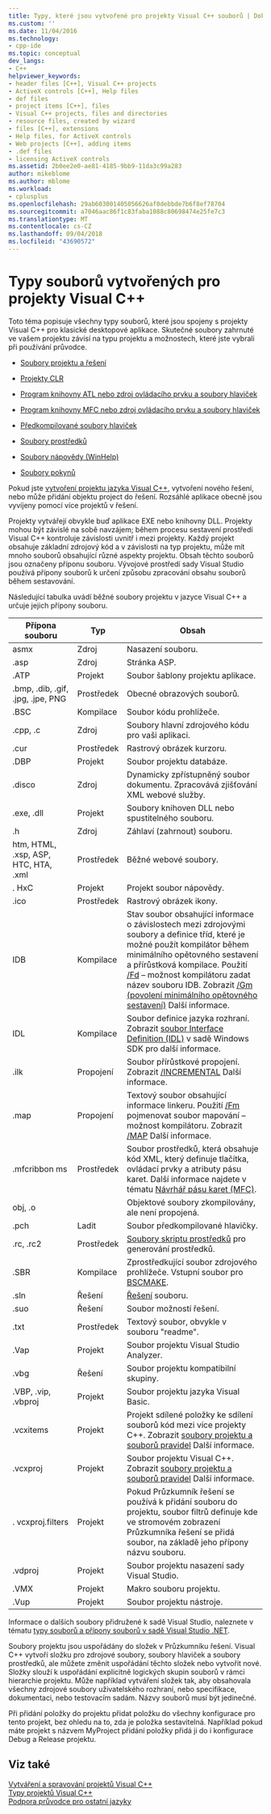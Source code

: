 ```yaml
---
title: Typy, které jsou vytvořené pro projekty Visual C++ souborů | Dokumentace Microsoftu
ms.custom: ''
ms.date: 11/04/2016
ms.technology:
- cpp-ide
ms.topic: conceptual
dev_langs:
- C++
helpviewer_keywords:
- header files [C++], Visual C++ projects
- ActiveX controls [C++], Help files
- def files
- project items [C++], files
- Visual C++ projects, files and directories
- resource files, created by wizard
- files [C++], extensions
- Help files, for ActiveX controls
- Web projects [C++], adding items
- .def files
- licensing ActiveX controls
ms.assetid: 2b0ee2e0-ae81-4185-9bb9-11da3c99a283
author: mikeblome
ms.author: mblome
ms.workload:
- cplusplus
ms.openlocfilehash: 29ab603001405056626af0debbde7b6f8ef78704
ms.sourcegitcommit: a7046aac86f1c83faba1088c80698474e25fe7c3
ms.translationtype: MT
ms.contentlocale: cs-CZ
ms.lasthandoff: 09/04/2018
ms.locfileid: "43690572"
---
```

# <a name="file-types-created-for-visual-c-projects"></a>Typy souborů vytvořených pro projekty Visual C++
Toto téma popisuje všechny typy souborů, které jsou spojeny s projekty Visual C++ pro klasické desktopové aplikace. Skutečné soubory zahrnuté ve vašem projektu závisí na typu projektu a možnostech, které jste vybrali při používání průvodce.  
  
-   [Soubory projektu a řešení](../ide/project-and-solution-files.md)  
  
-   [Projekty CLR](../ide/files-created-for-clr-projects.md)  
  
-   [Program knihovny ATL nebo zdroj ovládacího prvku a soubory hlaviček](../ide/atl-program-or-control-source-and-header-files.md)  
  
-   [Program knihovny MFC nebo zdroj ovládacího prvku a soubory hlaviček](../ide/mfc-program-or-control-source-and-header-files.md)  
  
-   [Předkompilované soubory hlaviček](../ide/precompiled-header-files.md)  
  
-   [Soubory prostředků](../ide/resource-files-cpp.md)  
  
-   [Soubory nápovědy (WinHelp)](../ide/help-files-winhelp.md)  
  
-   [Soubory pokynů](../ide/hint-files.md)  
  
 Pokud jste [vytvoření projektu jazyka Visual C++](../ide/creating-desktop-projects-by-using-application-wizards.md), vytvoření nového řešení, nebo může přidání objektu project do řešení. Rozsáhlé aplikace obecně jsou vyvíjeny pomocí více projektů v řešení.  
  
 Projekty vytvářejí obvykle buď aplikace EXE nebo knihovny DLL. Projekty mohou být závislé na sobě navzájem; během procesu sestavení prostředí Visual C++ kontroluje závislosti uvnitř i mezi projekty. Každý projekt obsahuje základní zdrojový kód a v závislosti na typ projektu, může mít mnoho souborů obsahující různé aspekty projektu. Obsah těchto souborů jsou označeny příponu souboru. Vývojové prostředí sady Visual Studio používá přípony souborů k určení způsobu zpracování obsahu souborů během sestavování.  
  
 Následující tabulka uvádí běžné soubory projektu v jazyce Visual C++ a určuje jejich přípony souboru.  
  
|Přípona souboru|Typ|Obsah|  
|--------------------|----------|--------------|  
|asmx|Zdroj|Nasazení souboru.|  
|.asp|Zdroj|Stránka ASP.|  
|.ATP|Projekt|Soubor šablony projektu aplikace.|  
|.bmp, .dib, .gif, .jpg, .jpe, PNG|Prostředek|Obecné obrazových souborů.|  
|.BSC|Kompilace|Soubor kódu prohlížeče.|  
|.cpp, .c|Zdroj|Soubory hlavní zdrojového kódu pro vaši aplikaci.|  
|.cur|Prostředek|Rastrový obrázek kurzoru.|  
|.DBP|Projekt|Soubor projektu databáze.|  
|.disco|Zdroj|Dynamicky zpřístupněný soubor dokumentu. Zpracovává zjišťování XML webové služby.|  
|.exe, .dll|Projekt|Soubory knihoven DLL nebo spustitelného souboru.|  
|.h|Zdroj|Záhlaví (zahrnout) souboru.|  
|htm, HTML, .xsp, ASP, HTC, HTA, .xml|Prostředek|Běžné webové soubory.|  
|. HxC|Projekt|Projekt soubor nápovědy.|  
|.ico|Prostředek|Rastrový obrázek ikony.|  
|IDB|Kompilace|Stav soubor obsahující informace o závislostech mezi zdrojovými soubory a definice tříd, které je možné použít kompilátor během minimálního opětovného sestavení a přírůstková kompilace. Použití [/Fd](../build/reference/fd-program-database-file-name.md) – možnost kompilátoru zadat název souboru IDB. Zobrazit [/Gm (povolení minimálního opětovného sestavení)](../build/reference/gm-enable-minimal-rebuild.md) Další informace.|  
|IDL|Kompilace|Soubor definice jazyka rozhraní. Zobrazit [soubor Interface Definition (IDL)](/windows/desktop/Rpc/the-interface-definition-language-idl-file) v sadě Windows SDK pro další informace.|  
|.ilk|Propojení|Soubor přírůstkové propojení. Zobrazit [/INCREMENTAL](../build/reference/incremental-link-incrementally.md) Další informace.|  
|.map|Propojení|Textový soubor obsahující informace linkeru. Použití [/Fm](../build/reference/fm-name-mapfile.md) pojmenovat soubor mapování – možnost kompilátoru. Zobrazit [/MAP](../build/reference/map-generate-mapfile.md) Další informace.|  
|.mfcribbon ms|Prostředek|Soubor prostředků, která obsahuje kód XML, který definuje tlačítka, ovládací prvky a atributy pásu karet. Další informace najdete v tématu [Návrhář pásu karet (MFC)](../mfc/ribbon-designer-mfc.md).|  
|obj, .o||Objektové soubory zkompilovány, ale není propojená.|  
|.pch|Ladit|Soubor předkompilované hlavičky.|  
|.rc, .rc2|Prostředek|[Soubory skriptu prostředků](../windows/working-with-resource-files.md) pro generování prostředků.|  
|.SBR|Kompilace|Zprostředkující soubor zdrojového prohlížeče. Vstupní soubor pro [BSCMAKE](../build/reference/bscmake-options.md).|  
|.sln|Řešení|[Řešení](/visualstudio/ide/solutions-and-projects-in-visual-studio) souboru.|  
|.suo|Řešení|Soubor možností řešení.|  
|.txt|Prostředek|Textový soubor, obvykle v souboru "readme".|  
|.Vap|Projekt|Soubor projektu Visual Studio Analyzer.|  
|.vbg|Řešení|Soubor projektu kompatibilní skupiny.|  
|.VBP, .vip, .vbproj|Projekt|Soubor projektu jazyka Visual Basic.|  
|.vcxitems|Projekt|Projekt sdílené položky ke sdílení souborů kód mezi více projekty C++. Zobrazit [soubory projektu a souborů pravidel](../ide/project-and-solution-files.md) Další informace.|
|.vcxproj|Projekt|Soubor projektu Visual C++. Zobrazit [soubory projektu a souborů pravidel](../ide/project-and-solution-files.md) Další informace.|  
|. vcxproj.filters|Projekt|Pokud Průzkumník řešení se používá k přidání souboru do projektu, soubor filtrů definuje kde ve stromovém zobrazení Průzkumníka řešení se přidá soubor, na základě jeho přípony názvu souboru.|  
|.vdproj|Projekt|Soubor projektu nasazení sady Visual Studio.|  
|.VMX|Projekt|Makro souboru projektu.|  
|.Vup|Projekt|Soubor projektu nástroje.|  
  
 Informace o dalších soubory přidružené k sadě Visual Studio, naleznete v tématu [typy souborů a přípony souborů v sadě Visual Studio .NET](/visualstudio/ide/reference/project-and-solution-file-types).  
  
 Soubory projektu jsou uspořádány do složek v Průzkumníku řešení. Visual C++ vytvoří složku pro zdrojové soubory, soubory hlaviček a soubory prostředků, ale můžete změnit uspořádání těchto složek nebo vytvořit nové. Složky slouží k uspořádání explicitně logických skupin souborů v rámci hierarchie projektu. Může například vytváření složek tak, aby obsahovala všechny zdrojové soubory uživatelského rozhraní, nebo specifikace, dokumentaci, nebo testovacím sadám. Názvy souborů musí být jedinečné.  
  
 Při přidání položky do projektu přidat položku do všechny konfigurace pro tento projekt, bez ohledu na to, zda je položka sestavitelná. Například pokud máte projekt s názvem MyProject přidání položky přidá ji do i konfigurace Debug a Release projektu.  
  
## <a name="see-also"></a>Viz také  
 [Vytváření a spravování projektů Visual C++](../ide/creating-and-managing-visual-cpp-projects.md)   
 [Typy projektů Visual C++](../ide/visual-cpp-project-types.md)   
 [Podpora průvodce pro ostatní jazyky](../ide/wizard-support-for-other-languages.md)